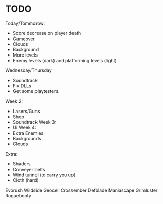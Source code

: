 # TODO
Today/Tommorow:
 - Score decrease on player death
 - Gameover
 - Clouds
 - Background
 - More levels
 - Enemy levels (dark) and platforming levels (light)

Wednesday/Thursday
 - Soundtrack
 - Fix DLLs
 - Get some playtesters.

Week 2:
 - Lasers/Guns
 - Shop
 - Soundtrack
Week 3:
 - Ui
Week 4:
 - Extra Enemies
 - Backgrounds
 - Clouds

Extra:
 - Shaders
 - Conveyer belts
 - Wind tunnel (to carry you up)
 - Cloth (hard)

Evorush
Wildside
Geocell
Crossember
Defblade
Maniascape
Grimluster
Roguebooty